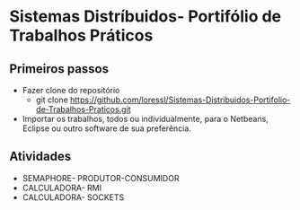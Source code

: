 # Sistemas Distríbuidos- Portifólio de Trabalhos Práticos

## Primeiros passos

- Fazer clone do repositório
  - git clone https://github.com/loressl/Sistemas-Distribuidos-Portifolio-de-Trabalhos-Praticos.git
- Importar os trabalhos, todos ou individualmente, para o Netbeans, Eclipse ou outro software de sua preferência.


## Atividades

- SEMAPHORE- PRODUTOR-CONSUMIDOR
- CALCULADORA- RMI
- CALCULADORA- SOCKETS
